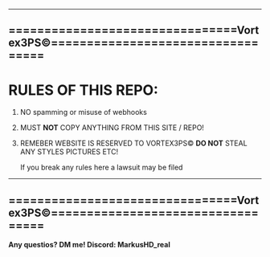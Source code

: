 ----------------------------------------------------------------------------
================================Vortex3PS©==================================
----------------------------------------------------------------------------

# RULES OF THIS REPO:
1. NO spamming or misuse of webhooks
2. MUST **NOT** COPY ANYTHING FROM THIS SITE / REPO!
3. REMEBER WEBSITE IS RESERVED TO VORTEX3PS© **DO NOT** STEAL ANY STYLES PICTURES ETC!

   If you break any rules here a lawsuit may be filed

----------------------------------------------------------------------------
================================Vortex3PS©==================================
----------------------------------------------------------------------------

   **Any questios? DM me! Discord: MarkusHD_real**
